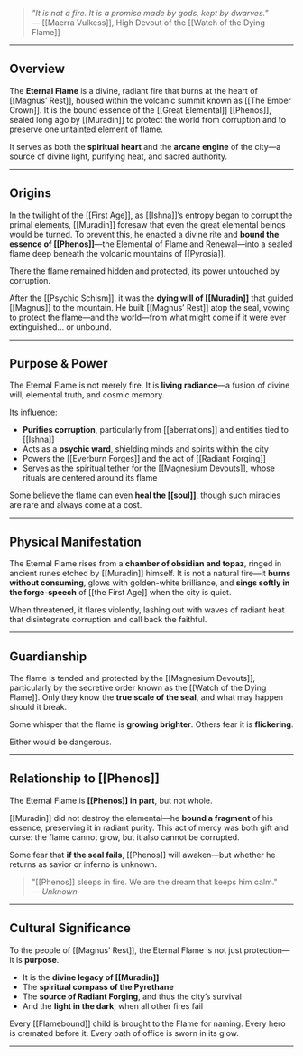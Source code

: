 > *"It is not a fire. It is a promise made by gods, kept by dwarves."*  
> — [[Maerra Vulkess]], High Devout of the [[Watch of the Dying Flame]]

---

## Overview

The **Eternal Flame** is a divine, radiant fire that burns at the heart of [[Magnus’ Rest]], housed within the volcanic summit known as [[The Ember Crown]]. It is the bound essence of the [[Great Elemental]] [[Phenos]], sealed long ago by [[Muradin]] to protect the world from corruption and to preserve one untainted element of flame.

It serves as both the **spiritual heart** and the **arcane engine** of the city—a source of divine light, purifying heat, and sacred authority.

---

## Origins

In the twilight of the [[First Age]], as [[Ishna]]’s entropy began to corrupt the primal elements, [[Muradin]] foresaw that even the great elemental beings would be turned. To prevent this, he enacted a divine rite and **bound the essence of [[Phenos]]**—the Elemental of Flame and Renewal—into a sealed flame deep beneath the volcanic mountains of [[Pyrosia]].

There the flame remained hidden and protected, its power untouched by corruption.

After the [[Psychic Schism]], it was the **dying will of [[Muradin]]** that guided [[Magnus]] to the mountain. He built [[Magnus’ Rest]] atop the seal, vowing to protect the flame—and the world—from what might come if it were ever extinguished… or unbound.

---

## Purpose & Power

The Eternal Flame is not merely fire. It is **living radiance**—a fusion of divine will, elemental truth, and cosmic memory.

Its influence:

- **Purifies corruption**, particularly from [[aberrations]] and entities tied to [[Ishna]]  
- Acts as a **psychic ward**, shielding minds and spirits within the city  
- Powers the [[Everburn Forges]] and the act of [[Radiant Forging]]  
- Serves as the spiritual tether for the [[Magnesium Devouts]], whose rituals are centered around its flame

Some believe the flame can even **heal the [[soul]]**, though such miracles are rare and always come at a cost.

---

## Physical Manifestation

The Eternal Flame rises from a **chamber of obsidian and topaz**, ringed in ancient runes etched by [[Muradin]] himself. It is not a natural fire—it **burns without consuming**, glows with golden-white brilliance, and **sings softly in the forge-speech** of [[the First Age]] when the city is quiet.

When threatened, it flares violently, lashing out with waves of radiant heat that disintegrate corruption and call back the faithful.

---

## Guardianship

The flame is tended and protected by the [[Magnesium Devouts]], particularly by the secretive order known as the [[Watch of the Dying Flame]]. Only they know the **true scale of the seal**, and what may happen should it break.

Some whisper that the flame is **growing brighter**. Others fear it is **flickering**.

Either would be dangerous.

---

## Relationship to [[Phenos]]

The Eternal Flame is **[[Phenos]] in part**, but not whole.

[[Muradin]] did not destroy the elemental—he **bound a fragment** of his essence, preserving it in radiant purity. This act of mercy was both gift and curse: the flame cannot grow, but it also cannot be corrupted.

Some fear that **if the seal fails**, [[Phenos]] will awaken—but whether he returns as savior or inferno is unknown.

> "[[Phenos]] sleeps in fire. We are the dream that keeps him calm."  
> — *Unknown*

---

## Cultural Significance

To the people of [[Magnus’ Rest]], the Eternal Flame is not just protection—it is **purpose**.

- It is the **divine legacy of [[Muradin]]**  
- The **spiritual compass of the Pyrethane**  
- The **source of Radiant Forging**, and thus the city’s survival  
- And the **light in the dark**, when all other fires fail

Every [[Flamebound]] child is brought to the Flame for naming. Every hero is cremated before it. Every oath of office is sworn in its glow.

---